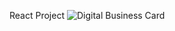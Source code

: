 React Project
![Digital Business Card](https://user-images.githubusercontent.com/83894491/182213411-59730acd-5207-4b0a-a0ed-c5a860d890c8.png)
